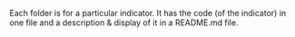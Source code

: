 Each folder is for a particular indicator. It has the code (of the indicator) in one file and a description & display of it in a README.md file.
